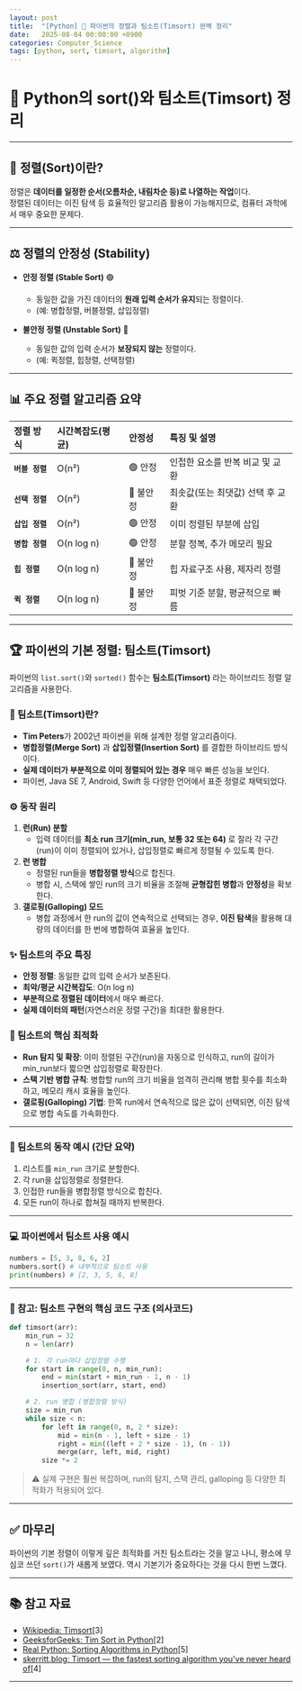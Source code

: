```yaml
---
layout: post
title:  "[Python] 🐍 파이썬의 정렬과 팀소트(Timsort) 완벽 정리"
date:   2025-08-04 00:00:00 +0900
categories: Computer_Science
tags: [python, sort, timsort, algorithm]
---
```


# 🐍 Python의 sort()와 팀소트(Timsort) 정리

---

## 🎯 정렬(Sort)이란?

정렬은 **데이터를 일정한 순서(오름차순, 내림차순 등)로 나열하는 작업**이다.  
정렬된 데이터는 이진 탐색 등 효율적인 알고리즘 활용이 가능해지므로, 컴퓨터 과학에서 매우 중요한 문제다.

---

## ⚖️ 정렬의 안정성 (Stability)

-   **안정 정렬 (Stable Sort)** 🟢
    -   동일한 값을 가진 데이터의 **원래 입력 순서가 유지**되는 정렬이다.
    -   (예: 병합정렬, 버블정렬, 삽입정렬)

-   **불안정 정렬 (Unstable Sort)** 🔴
    -   동일한 값의 입력 순서가 **보장되지 않는** 정렬이다.
    -   (예: 퀵정렬, 힙정렬, 선택정렬)

---

## 📊 주요 정렬 알고리즘 요약

| 정렬 방식 | 시간복잡도(평균) | 안정성 | 특징 및 설명 |
| :--- | :--- | :--- | :--- |
| **`버블 정렬`** | O(n²) | 🟢 안정 | 인접한 요소를 반복 비교 및 교환 |
| **`선택 정렬`** | O(n²) | 🔴 불안정 | 최솟값(또는 최댓값) 선택 후 교환 |
| **`삽입 정렬`** | O(n²) | 🟢 안정 | 이미 정렬된 부분에 삽입 |
| **`병합 정렬`** | O(n log n) | 🟢 안정 | 분할 정복, 추가 메모리 필요 |
| **`힙 정렬`** | O(n log n) | 🔴 불안정 | 힙 자료구조 사용, 제자리 정렬 |
| **`퀵 정렬`** | O(n log n) | 🔴 불안정 | 피벗 기준 분할, 평균적으로 빠름 |

---

## 🏆 파이썬의 기본 정렬: 팀소트(Timsort)

파이썬의 `list.sort()`와 `sorted()` 함수는 **팀소트(Timsort)** 라는 하이브리드 정렬 알고리즘을 사용한다.

### 🤔 팀소트(Timsort)란?

-   **Tim Peters**가 2002년 파이썬을 위해 설계한 정렬 알고리즘이다.
-   **병합정렬(Merge Sort)** 과 **삽입정렬(Insertion Sort)** 를 결합한 하이브리드 방식이다.
-   **실제 데이터가 부분적으로 이미 정렬되어 있는 경우** 매우 빠른 성능을 보인다.
-   파이썬, Java SE 7, Android, Swift 등 다양한 언어에서 표준 정렬로 채택되었다.

### ⚙️ 동작 원리

1.  **런(Run) 분할**
    -   입력 데이터를 **최소 run 크기(min_run, 보통 32 또는 64)** 로 잘라 각 구간(run)이 이미 정렬되어 있거나, 삽입정렬로 빠르게 정렬될 수 있도록 한다.
2.  **런 병합**
    -   정렬된 run들을 **병합정렬 방식**으로 합친다.
    -   병합 시, 스택에 쌓인 run의 크기 비율을 조절해
        **균형잡힌 병합**과 **안정성**을 확보한다.
3.  **갤로핑(Galloping) 모드**
    -   병합 과정에서 한 run의 값이 연속적으로 선택되는 경우,
        **이진 탐색**을 활용해 대량의 데이터를 한 번에 병합하여 효율을 높인다.

### ✨ 팀소트의 주요 특징

-   **안정 정렬**: 동일한 값의 입력 순서가 보존된다.
-   **최악/평균 시간복잡도**: O(n log n)
-   **부분적으로 정렬된 데이터**에서 매우 빠르다.
-   **실제 데이터의 패턴**(자연스러운 정렬 구간)을 최대한 활용한다.

### 🚀 팀소트의 핵심 최적화

-   **Run 탐지 및 확장**: 이미 정렬된 구간(run)을 자동으로 인식하고,
    run의 길이가 min_run보다 짧으면 삽입정렬로 확장한다.
-   **스택 기반 병합 규칙**:
    병합할 run의 크기 비율을 엄격히 관리해
    병합 횟수를 최소화하고, 메모리 캐시 효율을 높인다.
-   **갤로핑(Galloping) 기법**:
    한쪽 run에서 연속적으로 많은 값이 선택되면,
    이진 탐색으로 병합 속도를 가속화한다.

---

### 📝 팀소트의 동작 예시 (간단 요약)

1.  리스트를 `min_run` 크기로 분할한다.
2.  각 run을 삽입정렬로 정렬한다.
3.  인접한 run들을 병합정렬 방식으로 합친다.
4.  모든 run이 하나로 합쳐질 때까지 반복한다.

---

### 💻 파이썬에서 팀소트 사용 예시

```python
numbers = [5, 3, 8, 6, 2]
numbers.sort() # 내부적으로 팀소트 사용
print(numbers) # [2, 3, 5, 6, 8]
```

---

### 📜 참고: 팀소트 구현의 핵심 코드 구조 (의사코드)

```python
def timsort(arr):
    min_run = 32
    n = len(arr)

    # 1. 각 run마다 삽입정렬 수행
    for start in range(0, n, min_run):
        end = min(start + min_run - 1, n - 1)
        insertion_sort(arr, start, end)

    # 2. run 병합 (병합정렬 방식)
    size = min_run
    while size < n:
        for left in range(0, n, 2 * size):
            mid = min(n - 1, left + size - 1)
            right = min((left + 2 * size - 1), (n - 1))
            merge(arr, left, mid, right)
        size *= 2
```

> ⚠️ 실제 구현은 훨씬 복잡하며, run의 탐지, 스택 관리, galloping 등 다양한 최적화가 적용되어 있다.

---

## ✅ 마무리

파이썬의 기본 정렬이 이렇게 깊은 최적화를 거친 팀소트라는 것을 알고 나니, 평소에 무심코 쓰던 `sort()`가 새롭게 보였다. 역시 기본기가 중요하다는 것을 다시 한번 느꼈다.

---

## 📚 참고 자료

-   [Wikipedia: Timsort](https://en.wikipedia.org/wiki/Timsort)[3]
-   [GeeksforGeeks: Tim Sort in Python](https://www.geeksforgeeks.org/dsa/tim-sort-in-python/)[2]
-   [Real Python: Sorting Algorithms in Python](https://realpython.com/sorting-algorithms-python/)[5]
-   [skerritt.blog: Timsort — the fastest sorting algorithm you've never heard of](https://skerritt.blog/timsort/)[4]

---
